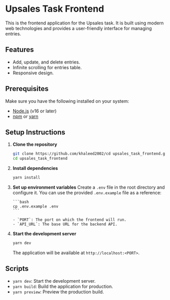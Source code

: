 # Upsales Task Frontend

This is the frontend application for the Upsales task. It is built using modern web technologies and provides a user-friendly interface for managing entries.

## Features

-   Add, update, and delete entries.
-   Infinite scrolling for entries table.
-   Responsive design.

## Prerequisites

Make sure you have the following installed on your system:

-   [Node.js](https://nodejs.org/) (v16 or later)
-   [npm](https://www.npmjs.com/) or [yarn](https://yarnpkg.com/)

## Setup Instructions

1.  **Clone the repository**

    ```bash
    git clone https://github.com/khaleed2002/cd upsales_task_frontend.git
    cd upsales_task_frontend
    ```

2.  **Install dependencies**

    ```bash
    yarn install
    ```

3.  **Set up environment variables**
    Create a `.env` file in the root directory and configure it. You can use the provided `.env.example` file as a reference:

        ```bash
        cp .env.example .env
        ```

        - `PORT`: The port on which the frontend will run.
        - `API_URL`: The base URL for the backend API.

4.  **Start the development server**

    ```bash
    yarn dev
    ```

    The application will be available at `http://localhost:<PORT>`.

## Scripts

-   `yarn dev`: Start the development server.
-   `yarn build`: Build the application for production.
-   `yarn preview`: Preview the production build.
